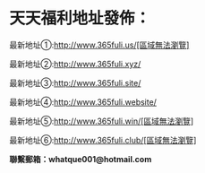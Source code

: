 # 天天福利地址發佈：

最新地址①:http://www.365fuli.us/[區域無法瀏覽]

最新地址②:http://www.365fuli.xyz/


最新地址③:http://www.365fuli.site/


最新地址④:http://www.365fuli.website/


最新地址⑤:http://www.365fuli.win/[區域無法瀏覽]


最新地址⑥:http://www.365fuli.club/[區域無法瀏覽]


__聯繫郵箱：whatque001@hotmail.com__

